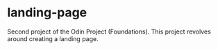 # landing-page
Second project of the Odin Project (Foundations). This project revolves around creating a landing page.